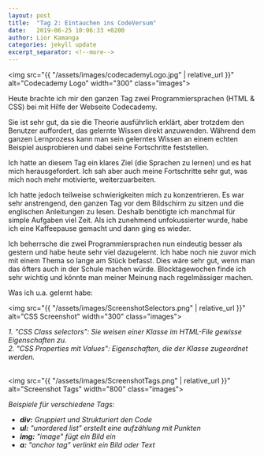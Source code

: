 ```yaml
---
layout: post
title:  "Tag 2: Eintauchen ins CodeVersum"
date:   2019-06-25 10:06:33 +0200
author: Lior Kamanga
categories: jekyll update
excerpt_separator: <!--more-->
---
```


<img src="{{ "/assets/images/codecademyLogo.jpg" | relative_url }}" alt="Codecademy Logo" width="300" class="images">

Heute brachte ich mir den ganzen Tag zwei Programmiersprachen (HTML & CSS) bei mit Hilfe der Webseite Codecademy.
<!--more-->
Sie ist sehr gut, da sie die Theorie ausführlich erklärt, aber trotzdem den Benutzer auffordert, das gelernte Wissen direkt anzuwenden. Während dem ganzen Lernprozess kann man sein gelerntes Wissen an einem echten Beispiel ausprobieren und dabei seine Fortschritte feststellen.

Ich hatte an diesem Tag ein klares Ziel (die Sprachen zu lernen) und es hat mich herausgefordert. Ich sah aber auch meine Fortschritte sehr gut, was mich noch mehr motivierte, weiterzuarbeiten.

Ich hatte jedoch teilweise schwierigkeiten mich zu konzentrieren. Es war sehr anstrengend, den ganzen Tag vor dem Bildschirm zu sitzen und die englischen Anleitungen zu lesen. Deshalb benötigte ich manchmal für simple Aufgaben viel Zeit. Als ich zunehmend unfokussierter wurde, habe ich eine Kaffeepause gemacht und dann ging es wieder.

Ich beherrsche die zwei Programmiersprachen nun eindeutig besser als gestern und habe heute sehr viel dazugelernt. Ich habe noch nie zuvor mich mit einem Thema so lange am Stück befasst. Dies wäre sehr gut,  wenn man das öfters auch in der Schule machen würde. Blocktagewochen finde ich sehr wichtig und könnte man meiner Meinung nach regelmässiger machen.

Was ich u.a. gelernt habe:

<img src="{{ "/assets/images/ScreenshotSelectors.png" | relative_url }}" alt="CSS Screenshot" width="300" class="images">

*1. "CSS Class selectors": Sie weisen einer Klasse im HTML-File gewisse Eigenschaften zu.*<br>*2. "CSS Properties mit Values": Eigenschaften, die der Klasse zugeordnet werden.*<br><br>


<img src="{{ "/assets/images/ScreenshotTags.png" | relative_url }}" alt="Screenshot Tags" width="800" class="images">

*Beispiele für verschiedene Tags:*
- *<strong>div:</strong> Gruppiert und Strukturiert den Code*
- *<strong>ul:</strong> "unordered list" erstellt eine aufzählung mit Punkten*
- *<strong>img:</strong> "image" fügt ein Bild ein*
- *<strong>a:</strong> "anchor tag" verlinkt ein Bild oder Text*